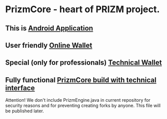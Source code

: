 # PrizmCore - heart of PRIZM project.

## This is [Android Application](http://tech.prizm.space/prizm.apk)

## User friendly [Online Wallet](http://wallet.prizm.space/)

## Special (only for professionals) [Technical Wallet](http://tech.prizm.space/)

## Fully functional [PrizmCore build with technical interface](http://tech.prizm.space/prizm-dist.tgz)

Attention! We don't include PrizmEngine.java in current repository for security reasons and for preventing creating forks by anyone. This file will be published later.
